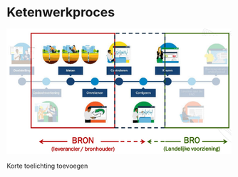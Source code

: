 Ketenwerkproces
===============

![](media/2c1f78831a2335927a08586764be1ea1.png)

Korte toelichting toevoegen
